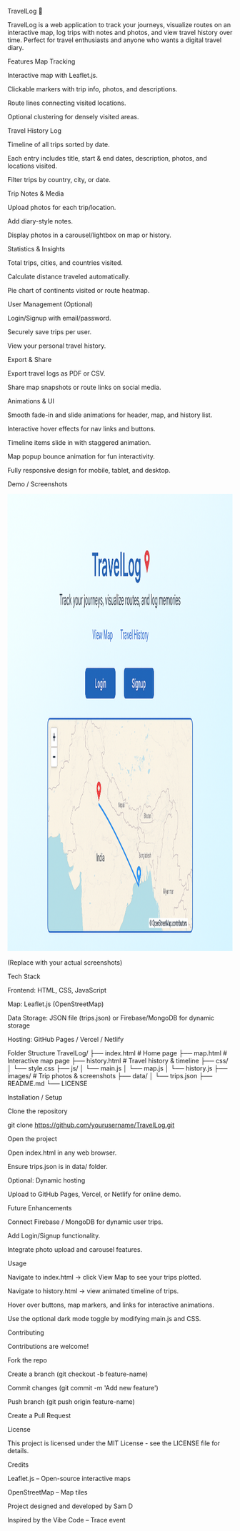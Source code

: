 TravelLog 📍

TravelLog is a web application to track your journeys, visualize routes on an interactive map, log trips with notes and photos, and view travel history over time. Perfect for travel enthusiasts and anyone who wants a digital travel diary.

Features
Map Tracking

Interactive map with Leaflet.js.

Clickable markers with trip info, photos, and descriptions.

Route lines connecting visited locations.

Optional clustering for densely visited areas.

Travel History Log

Timeline of all trips sorted by date.

Each entry includes title, start & end dates, description, photos, and locations visited.

Filter trips by country, city, or date.

Trip Notes & Media

Upload photos for each trip/location.

Add diary-style notes.

Display photos in a carousel/lightbox on map or history.

Statistics & Insights

Total trips, cities, and countries visited.

Calculate distance traveled automatically.

Pie chart of continents visited or route heatmap.

User Management (Optional)

Login/Signup with email/password.

Securely save trips per user.

View your personal travel history.

Export & Share

Export travel logs as PDF or CSV.

Share map snapshots or route links on social media.

Animations & UI

Smooth fade-in and slide animations for header, map, and history list.

Interactive hover effects for nav links and buttons.

Timeline items slide in with staggered animation.

Map popup bounce animation for fun interactivity.

Fully responsive design for mobile, tablet, and desktop.

Demo / Screenshots

<img width="1536" height="1024" alt="image" src="https://github.com/Samrocz05/TravelLog/blob/main/demo.png" />





(Replace with your actual screenshots)

Tech Stack

Frontend: HTML, CSS, JavaScript

Map: Leaflet.js (OpenStreetMap)

Data Storage: JSON file (trips.json) or Firebase/MongoDB for dynamic storage

Hosting: GitHub Pages / Vercel / Netlify

Folder Structure
TravelLog/
├── index.html           # Home page
├── map.html             # Interactive map page
├── history.html         # Travel history & timeline
├── css/
│   └── style.css
├── js/
│   └── main.js
│   └── map.js
│   └── history.js
├── images/              # Trip photos & screenshots
├── data/
│   └── trips.json
├── README.md
└── LICENSE

Installation / Setup

Clone the repository

git clone https://github.com/yourusername/TravelLog.git


Open the project

Open index.html in any web browser.

Ensure trips.json is in data/ folder.

Optional: Dynamic hosting

Upload to GitHub Pages, Vercel, or Netlify for online demo.

Future Enhancements

Connect Firebase / MongoDB for dynamic user trips.

Add Login/Signup functionality.

Integrate photo upload and carousel features.

Usage

Navigate to index.html → click View Map to see your trips plotted.

Navigate to history.html → view animated timeline of trips.

Hover over buttons, map markers, and links for interactive animations.

Use the optional dark mode toggle by modifying main.js and CSS.

Contributing

Contributions are welcome!

Fork the repo

Create a branch (git checkout -b feature-name)

Commit changes (git commit -m 'Add new feature')

Push branch (git push origin feature-name)

Create a Pull Request

License

This project is licensed under the MIT License - see the LICENSE
 file for details.

Credits

Leaflet.js – Open-source interactive maps

OpenStreetMap – Map tiles

Project designed and developed by Sam D

Inspired by the Vibe Code – Trace event
